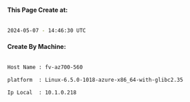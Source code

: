 
   
#### This Page Create at:

```bash

2024-05-07 - 14:46:30 UTC

```

#### Create By Machine:

```bash

Host Name : fv-az700-560

platform  : Linux-6.5.0-1018-azure-x86_64-with-glibc2.35

Ip Local  : 10.1.0.218

```

